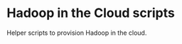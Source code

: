 Hadoop in the Cloud scripts
====================

Helper scripts to provision Hadoop in the cloud. 
